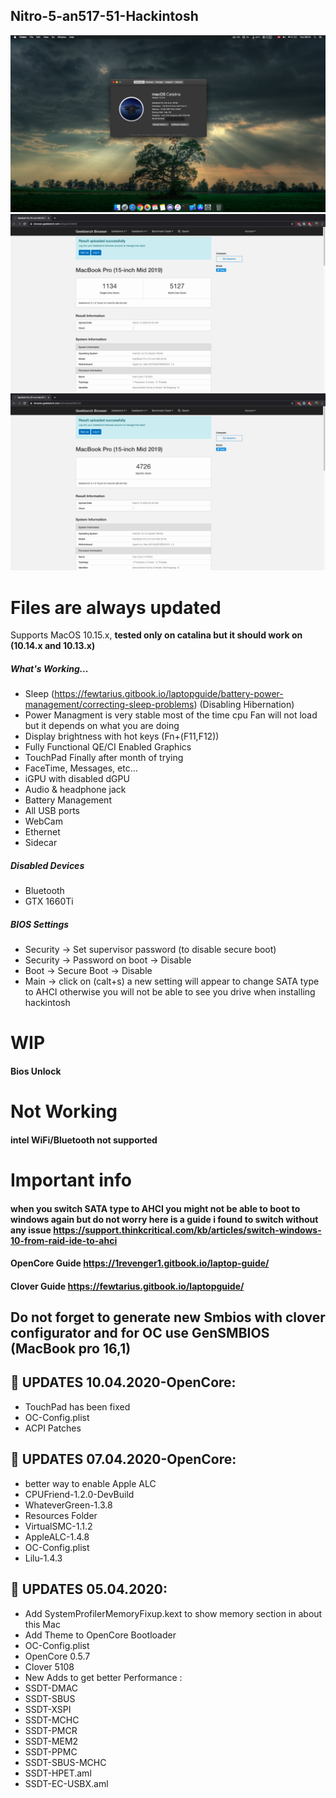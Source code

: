 ## Nitro-5-an517-51-Hackintosh

![](/images/main1.png)
![](/images/File1.png)
![](/images/File2.png)
# Files are always updated

Supports MacOS 10.15.x, **tested only on catalina but it should work on (10.14.x and 10.13.x)**

##### What's Working...
* Sleep (https://fewtarius.gitbook.io/laptopguide/battery-power-management/correcting-sleep-problems) (Disabling Hibernation)
* Power Managment is very stable most of the time cpu Fan will not load but it depends on what you are doing
* Display brightness with hot keys (Fn+(F11,F12))
* Fully Functional QE/CI Enabled Graphics
* TouchPad Finally after month of trying
* FaceTime, Messages, etc...
* iGPU with disabled dGPU
* Audio & headphone jack
* Battery Management
* All USB ports
* WebCam
* Ethernet
* Sidecar


##### Disabled Devices
* Bluetooth
* GTX 1660Ti
##### BIOS Settings

* Security → Set supervisor password (to disable secure boot)
* Security → Password on boot → Disable
* Boot → Secure Boot → Disable
* Main → click on (calt+s) a new setting will appear to change SATA type to AHCI otherwise you will not be able to see you drive when installing  hackintosh
 # WIP
 ####  Bios Unlock 
 
# Not Working
####  intel WiFi/Bluetooth not supported
# Important info 
#### when you switch SATA type to AHCI you might not be able to boot to windows again but do not worry here is a guide i found to switch without any issue https://support.thinkcritical.com/kb/articles/switch-windows-10-from-raid-ide-to-ahci
#### OpenCore Guide https://1revenger1.gitbook.io/laptop-guide/
#### Clover Guide https://fewtarius.gitbook.io/laptopguide/

## Do not forget to generate new Smbios with clover configurator and for OC use GenSMBIOS (MacBook pro 16,1)
## &#x1F34F;  UPDATES 10.04.2020-OpenCore:
* TouchPad has been fixed 
* OC-Config.plist
* ACPI Patches

## &#x1F34F;  UPDATES 07.04.2020-OpenCore:
* better way to enable Apple ALC
* CPUFriend-1.2.0-DevBuild
* WhateverGreen-1.3.8
* Resources Folder
* VirtualSMC-1.1.2
* AppleALC-1.4.8
* OC-Config.plist
* Lilu-1.4.3


## &#x1F34F;  UPDATES 05.04.2020:
* Add SystemProfilerMemoryFixup.kext to show memory section in about this Mac
* Add Theme to OpenCore Bootloader
* OC-Config.plist
* OpenCore 0.5.7
* Clover 5108
* New Adds to get better Performance :
* SSDT-DMAC
* SSDT-SBUS
* SSDT-XSPI
* SSDT-MCHC
* SSDT-PMCR
* SSDT-MEM2
* SSDT-PPMC
* SSDT-SBUS-MCHC
* SSDT-HPET.aml
* SSDT-EC-USBX.aml




